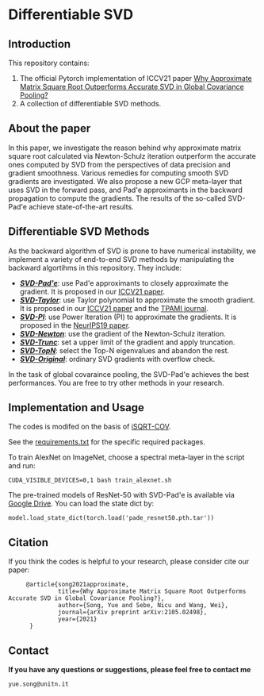 # Differentiable SVD


## Introduction

This repository contains:
1. The official Pytorch implementation of ICCV21 paper [Why Approximate Matrix Square Root Outperforms Accurate SVD in Global Covariance Pooling?](https://arxiv.org/abs/2105.02498)
2. A collection of differentiable SVD methods.

## About the paper

In this paper, we investigate the reason behind why approximate matrix square root calculated via Newton-Schulz iteration outperform the accurate ones computed by SVD from the perspectives of data precision and gradient smoothness. Various remedies for
computing smooth SVD gradients are investigated. We also propose a new GCP meta-layer that uses SVD in the forward pass, and Pad\'e approximants in the backward propagation to compute the gradients. The results of the so-called SVD-Pad\'e achieve state-of-the-art results.

## Differentiable SVD Methods
As the backward algorithm of SVD is prone to have numerical instability, we implement a variety of end-to-end SVD methods by manipulating the backward algortihms in this repository. They include:
- [***SVD-Pad\'e***](https://github.com/KingJamesSong/DifferentiableSVD/blob/main/src/representation/SVD_Pade.py): use Pad\'e approximants to closely approximate the gradient. It is proposed in our [ICCV21 paper](https://arxiv.org/abs/2105.02498). 
- [***SVD-Taylor***](https://github.com/KingJamesSong/DifferentiableSVD/blob/main/src/representation/SVD_Taylor.py): use Taylor polynomial to approximate the smooth gradient. It is proposed in our [ICCV21 paper](https://arxiv.org/abs/2105.02498) and the [TPAMI journal](https://arxiv.org/abs/2104.03821).
- [***SVD-PI***](https://github.com/KingJamesSong/DifferentiableSVD/blob/main/src/representation/SVD_PI.py): use Power Iteration (PI) to approximate the gradients. It is proposed in the [NeurIPS19 paper](https://arxiv.org/abs/1906.09023).
- [***SVD-Newton***](https://github.com/KingJamesSong/DifferentiableSVD/blob/main/src/representation/SVD_Newton.py): use the gradient of the Newton-Schulz iteration.
- [***SVD-Trunc***](https://github.com/KingJamesSong/DifferentiableSVD/blob/main/src/representation/SVD_Trunc.py): set a upper limit of the gradient and apply truncation.
- [***SVD-TopN***](https://github.com/KingJamesSong/DifferentiableSVD/blob/main/src/representation/SVD_TopN.py): select the Top-N eigenvalues and abandon the rest.
- [***SVD-Original***](https://github.com/KingJamesSong/DifferentiableSVD/blob/main/src/representation/SVD_Original.py): ordinary SVD gradients with overflow check.

In the task of global covaraince pooling, the SVD-Pad\'e achieves the best performances. You are free to try other methods in your research. 

## Implementation and Usage
The codes is modifed on the basis of [iSQRT-COV](https://github.com/jiangtaoxie/fast-MPN-COV).

See the [requirements.txt](https://github.com/KingJamesSong/DifferentiableSVD/blob/main/requirements.txt) for the specific required packages. 

To train AlexNet on ImageNet, choose a spectral meta-layer in the script and run:

`CUDA_VISIBLE_DEVICES=0,1 bash train_alexnet.sh`

The pre-trained models of ResNet-50 with SVD-Pad\'e is available via [Google Drive](https://drive.google.com/file/d/1ecVE3EklMgg0uwGTezvkvxDY6UxgEa95/view?usp=sharing). You can load the state dict by:

`model.load_state_dict(torch.load('pade_resnet50.pth.tar'))`


## Citation 
If you think the codes is helpful to your research, please consider cite our paper:

         @article{song2021approximate,
                  title={Why Approximate Matrix Square Root Outperforms Accurate SVD in Global Covariance Pooling?},
                  author={Song, Yue and Sebe, Nicu and Wang, Wei},
                  journal={arXiv preprint arXiv:2105.02498},
                  year={2021}
          }
          
## Contact

**If you have any questions or suggestions, please feel free to contact me**

`yue.song@unitn.it`
